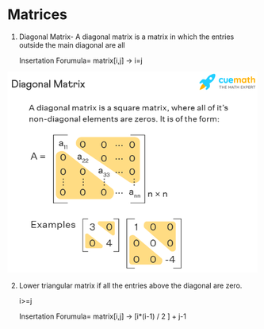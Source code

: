 
Matrices
========


1. Diagonal Matrix- A diagonal matrix is a matrix in which the entries outside the main diagonal are all 

   Insertation Forumula= matrix[i,j] -> i=j


![matrix](https://github.com/selvadurai/DSA-Using-C/blob/main/Matrices/Images/definition-and-formula-of-a-diagonal-matrix-1628749102.png)



2. Lower triangular matrix if all the entries above the diagonal are zero.
    
    i>=j
    
    Insertation Forumula= matrix[i,j] -> [i*(i-1) / 2 ] + j-1
